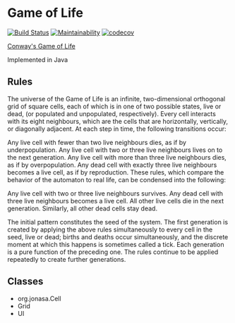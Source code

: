# Game of Life

[![Build Status](https://app.travis-ci.com/AJ8GH/game-of-life.svg?branch=main)](https://app.travis-ci.com/AJ8GH/game-of-life)
[![Maintainability](https://api.codeclimate.com/v1/badges/06d103b78f8ff34fe36e/maintainability)](https://codeclimate.com/github/AJ8GH/game-of-life/maintainability)
[![codecov](https://codecov.io/gh/AJ8GH/game-of-life/branch/main/graph/badge.svg?token=16E8EXA7A6)](https://codecov.io/gh/AJ8GH/game-of-life)

[Conway's Game of Life](https://en.wikipedia.org/wiki/Conway%27s_Game_of_Life)

Implemented in Java

## Rules

The universe of the Game of Life is an infinite, 
two-dimensional orthogonal grid of square cells, 
each of which is in one of two possible states, 
live or dead, (or populated and unpopulated, respectively). 
Every cell interacts with its eight neighbours, 
which are the cells that are horizontally, vertically, 
or diagonally adjacent. At each step in time, the following transitions occur:

Any live cell with fewer than two live neighbours dies, as if by underpopulation.
Any live cell with two or three live neighbours lives on to the next generation.
Any live cell with more than three live neighbours dies, as if by overpopulation.
Any dead cell with exactly three live neighbours becomes a live cell, as if by reproduction.
These rules, which compare the behavior of the automaton to real life, can be condensed into the following:

Any live cell with two or three live neighbours survives.
Any dead cell with three live neighbours becomes a live cell.
All other live cells die in the next generation. Similarly, all other dead cells stay dead.

The initial pattern constitutes the seed of the system. 
The first generation is created by applying the above rules simultaneously to every cell in the seed, 
live or dead; births and deaths occur simultaneously, 
and the discrete moment at which this happens is sometimes called a tick.
Each generation is a pure function of the preceding one. 
The rules continue to be applied repeatedly to create further generations.

## Classes

- org.jonasa.Cell
- Grid
- UI
